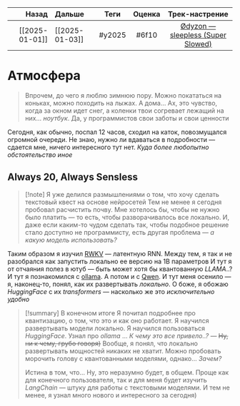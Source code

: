 |          Назад | Дальше         |  Теги  | Оценка |                                          Трек-настрение                                          |
| --------------:|:-------------- |:------:|:------:|:------------------------------------------------------------------------------------------------:|
| [[2025-01-01]] | [[2025-01-03]] | #y2025 | #6f10  | [Ødyzon — sleepless (Super Slowed)](https://youtube.com/watch?v=fONi6j_pvWA&si=bt2ySAUhdBNyNsZ_) | 

# Атмосфера
> Впрочем, до чего я люблю зимнюю пору. Можно покататься на коньках, можно походить на лыжах. А дома... Ах, это чувство, когда за окном идет снег, а коленки твои согревает лежащий на них... *ноутбук*. Да, у программистов свои заботы и свои ценности

Сегодня, как обычно, поспал 12 часов, сходил на каток, повозмущался огромной очереди. Не знаю, нужно ли вдаваться в подробности — сдается мне, ничего интересного тут нет. *Куда более любопытно обстоятельство иное*

## Always 20, Always Sensless
> [!note] Я уже делился размышлениями о том, что хочу сделать текстовый квест на основе нейросетей
> Тем не менее я сегодня пробовал расчистить почву. Мне хотелось бы, чтобы не нужно было платить — то есть, чтобы разворачивалось все локально. И, даже если каким-то чудом сделать так, чтобы подобное решение стало доступно не программисту, есть другая проблема — *а какую модель использовать?*

 Таким образом я изучил [RWKV](https://www.rwkv.com/) — латентную RNN. Между тем, я так и не разобрался как запустить локально ее версию на 1B параметров
 И тут я от отчаяния полез в ютуб — быть может хотя бы квантованную *LLAMA*..? И тут я познакомился с [ollama](https://ollama.com). А потом и с [Qwen](https://huggingface.co/collections/Qwen/). И тут меня осенило — я, наконец-то, понял, как их развертывать *локально*. О боже, я обожаю *HuggingFace* с их *transformers* — насколько же это *исключительно удобно*

> [!summary] В конечном итоге
> Я почитал подробнее про квантизацию, о том, что это и как оно работает. Я научился развертывать модели локально. Я научился пользоваться *HuggingFace*. Узнал про *ollama*
> ...
> *К чему это все привело..?* — ~~Ну, ни к чему, грубо говоря)~~ Вообще, я понял, что локально развертывать мощностей никаких не хватит. Можно пробовать морочить голову с квантованными моделями, однако... *Зачем?*
> 
> Истина в том, что... Ну, это неразумно будет, в общем. Проще как для конечного пользователя, так и для меня будет изучить *LangChain* — штуку для работы с текстовыми моделями. И тем не менее, я узнал много нового и интересного за сегодня)